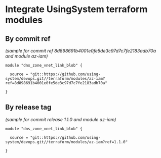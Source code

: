 # Integrate UsingSystem terraform modules

## By commit ref

*(sample for commit ref 8d898691b4001e0fe5de3c97d7c7fe2183adb70a and module az-iam)*

```
module "dns_zone_vnet_link_blob" {

  source = "git::https://github.com/using-system/devops.git//terraform/modules/az-iam?ref=8d898691b4001e0fe5de3c97d7c7fe2183adb70a"

}
```


## By release tag

*(sample for commit release 1.1.0 and module az-iam)*

```
module "dns_zone_vnet_link_blob" {

  source = "git::https://github.com/using-system/devops.git//terraform/modules/az-iam?ref=1.1.0"

}
```
